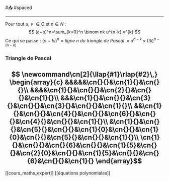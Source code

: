 #📤 #spaced 
___
Pour tout $u$, $v$ $\in C$ et $n \in N$ :
$$
(a+b)^n=\sum_{k=0}^n \binom nk u^{n-k} v^{k}
$$
Ce qui se passe : $(a+bi)^{n}=\textit{ligne n du triangle de Pascal } \times a^{n-k} \times (3i)^{n-(n-k)}$
### Triangle de Pascal
$$
\newcommand\cn[2]{\llap{#1}\rlap{#2}\,}
\begin{array}{c}
&&&&&\cn{}{}&\cn{1}{}&\cn{}{}\\
&&&&\cn{1}{}&\cn{}{}&\cn{2}{}&\cn{}{}&\cn{1}{}\\
&&&\cn{1}{}&\cn{}{}&\cn{3}{}&\cn{}{}&\cn{3}{}&\cn{}{}&\cn{1}{}\\
&&\cn{1}{}&\cn{}{}&\cn{4}{}&\cn{}{}&\cn{6}{}&\cn{}{}&\cn{4}{}&\cn{}{}&\cn{1}{}\\
&\cn{1}{}&\cn{}{}&\cn{5}{}&\cn{}{}&\cn{1}{0}&\cn{}{}&\cn{1}{0}&\cn{}{}&\cn{5}{}&\cn{}{}&\cn{1}{}\\
\cn{1}{}&\cn{}{}&\cn{}{6}&\cn{}{}&\cn{1}{5}&\cn{}{}&\cn{2}{0}&\cn{}{}&\cn{1}{5}&\cn{}{}&\cn{}{6}&\cn{}{}&\cn{1}{}
\end{array}$$
---
[[cours_maths_expert]] [[équations polynomiales]]